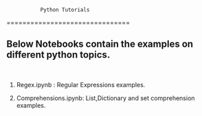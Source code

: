                Python Tutorials
===============================

Below Notebooks contain the examples on different python topics.
----------------------------------------------------------------

 

1.  Regex.ipynb : Regular Expressions examples.

2.  Comprehensions.ipynb: List,Dictionary and set comprehension examples.
